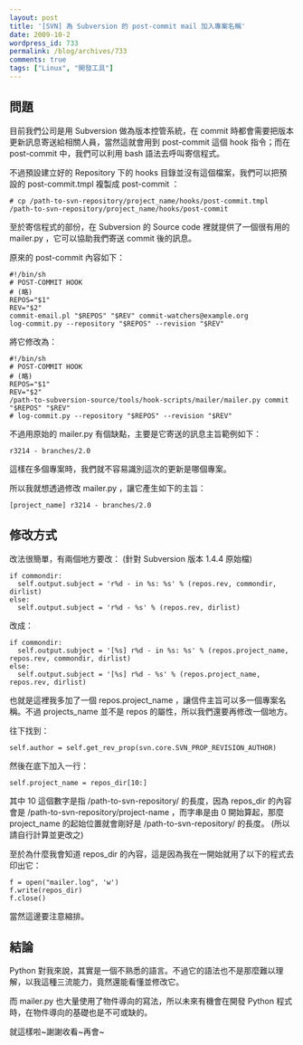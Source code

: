 ```yaml
---
layout: post
title: '[SVN] 為 Subversion 的 post-commit mail 加入專案名稱'
date: 2009-10-2
wordpress_id: 733
permalink: /blog/archives/733
comments: true
tags: ["Linux", "開發工具"]
---
```


## 問題

目前我們公司是用 Subversion 做為版本控管系統，在 commit 時都會需要把版本更新訊息寄送給相關人員，當然這就會用到 post-commit 這個 hook 指令；而在 post-commit 中，我們可以利用 bash 語法去呼叫寄信程式。

<!--more-->

不過預設建立好的 Repository 下的 hooks 目錄並沒有這個檔案，我們可以把預設的 post-commit.tmpl 複製成 post-commit ：

```
# cp /path-to-svn-repository/project_name/hooks/post-commit.tmpl /path-to-svn-repository/project_name/hooks/post-commit

```

至於寄信程式的部份，在 Subversion 的 Source code 裡就提供了一個很有用的 mailer.py ，它可以協助我們寄送 commit 後的訊息。

原來的 post-commit 內容如下：

```
#!/bin/sh
# POST-COMMIT HOOK
# (略)
REPOS="$1"
REV="$2"
commit-email.pl "$REPOS" "$REV" commit-watchers@example.org
log-commit.py --repository "$REPOS" --revision "$REV"

```

將它修改為：

```
#!/bin/sh
# POST-COMMIT HOOK
# (略)
REPOS="$1"
REV="$2"
/path-to-subversion-source/tools/hook-scripts/mailer/mailer.py commit "$REPOS" "$REV"
# log-commit.py --repository "$REPOS" --revision "$REV"

```

不過用原始的 mailer.py 有個缺點，主要是它寄送的訊息主旨範例如下：

```
r3214 - branches/2.0

```

這樣在多個專案時，我們就不容易識別這次的更新是哪個專案。

所以我就想透過修改 mailer.py ，讓它產生如下的主旨：

```
[project_name] r3214 - branches/2.0

```

## 修改方式

改法很簡單，有兩個地方要改： (針對 Subversion 版本 1.4.4 原始檔)

```
if commondir:
  self.output.subject = 'r%d - in %s: %s' % (repos.rev, commondir, dirlist)
else:
  self.output.subject = 'r%d - %s' % (repos.rev, dirlist)

```

改成：

```
if commondir:
  self.output.subject = '[%s] r%d - in %s: %s' % (repos.project_name, repos.rev, commondir, dirlist)
else:
  self.output.subject = '[%s] r%d - %s' % (repos.project_name, repos.rev, dirlist)

```

也就是這裡我多加了一個 repos.project_name ，讓信件主旨可以多一個專案名稱。不過 projects_name 並不是 repos 的屬性，所以我們還要再修改一個地方。

往下找到：

```
self.author = self.get_rev_prop(svn.core.SVN_PROP_REVISION_AUTHOR)

```

然後在底下加入一行：

```
self.project_name = repos_dir[10:]

```

其中 10 這個數字是指 /path-to-svn-repository/ 的長度，因為 repos_dir 的內容會是 /path-to-svn-repository/project-name ，而字串是由 0 開始算起，那麼 project_name 的起始位置就會剛好是 /path-to-svn-repository/ 的長度。 (所以請自行計算並更改之)

至於為什麼我會知道 repos_dir 的內容，這是因為我在一開始就用了以下的程式去印出它：

```
f = open("mailer.log", 'w')
f.write(repos_dir)
f.close()

```

當然這邊要注意縮排。

## 結論

Python 對我來說，其實是一個不熟悉的語言。不過它的語法也不是那麼難以理解，以我這種三流能力，竟然還能看懂並修改它。

而 mailer.py 也大量使用了物件導向的寫法，所以未來有機會在開發 Python 程式時，在物件導向的基礎也是不可或缺的。

就這樣啦~謝謝收看~再會~
